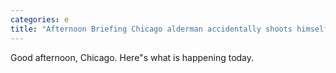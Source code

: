 ```yaml
---
categories: e
title: "Afternoon Briefing Chicago alderman accidentally shoots himself in the wrist "
---
```

Good afternoon, Chicago. Here"s what is happening today.